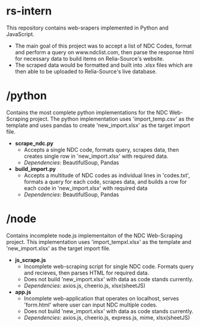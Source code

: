 # rs-intern
This repository contains web-srapers implemented in Python and JavaScript.
<ul>
<li>The main goal of this project was to accept a list of NDC Codes, format and perform a query
on www.ndclist.com, then parse the response html for necessary data to build items on Relia-Source's website.</li>
<li>The scraped data would be formatted and built into .xlsx files which are then able to be uploaded to Relia-Source's live database.</li>
</ul>

# /python
Contains the most complete python implementations for the NDC Web-Scraping project.
The python implementation uses 'import_temp.csv' as the template and uses pandas to create 'new_import.xlsx' as the target import file.<br />
<ul>
	<li><b>scrape_ndc.py</b>
		<ul>
			<li>Accepts a single NDC code, formats query, scrapes data, then creates single row in 'new_import.xlsx' with required data.</li>
			<li><i>Dependencies</i>: BeautifulSoup, Pandas</li>
		</ul>
	</li>
	<li><b>build_import.py</b>
		<ul>
			<li>Accepts a multitude of NDC codes as individual lines in 'codes.txt', formats a query for each code, scrapes data, 
				and builds a row for each code in 'new_import.xlsx' with required data</li>
			<li><i>Dependencies</i>: BeautifulSoup, Pandas</li>
		</ul>
	</li>
</ul>


# /node
Contains incomplete node.js implementaiton of the NDC Web-Scraping project. 
This implementation uses 'import_tempxl.xlsx' as the template and 'new_import.xlsx' as the target import file.<br />
<ul>
	<li><b>js_scrape.js</b>
		<ul>
			<li>Incomplete web-scraping script for single NDC code. Formats query and recieves, then parses HTML for required data.</li>
			<li>Does not build 'new_import.xlsx' with data as code stands currently.</li>
			<li><i>Dependencies</i>: axios.js, cheerio.js, xlsx(sheetJS)</li>
		</ul>
	</li>
	<li><b>app.js</b>
		<ul>
			<li>Incomplete web-application that operates on localhost, serves 'form.html' where user can input NDC multiple codes.</li>
			<li>Does not build 'new_import.xlsx' with data as code stands currently.</li>
			<li><i>Dependencies</i>: axios.js, cheerio.js, express.js, mime, xlsx(sheetJS)</li>
		</ul>
	</li>
</ul>
